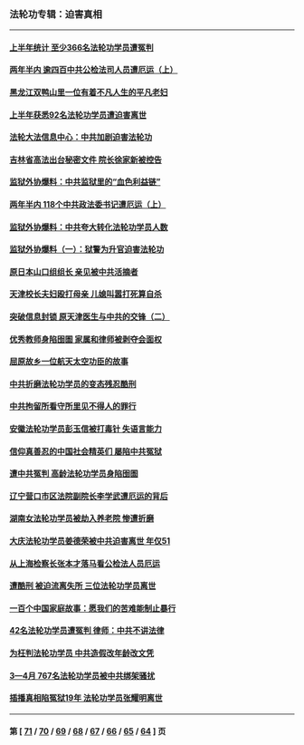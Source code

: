 ### 法轮功专辑：迫害真相
---
#### [上半年统计 至少366名法轮功学员遭冤判](../../pages/nf4379/n13775603.md?07080430) 
#### [两年半内 逾四百中共公检法司人员遭厄运（上）](../../pages/nf4379/n13767733.md?07080430) 
#### [黑龙江双鸭山里一位有着不凡人生的平凡老妇](../../pages/nf4379/n13774224.md?07080430) 
#### [上半年获悉92名法轮功学员遭迫害离世](../../pages/nf4379/n13772701.md?07080430) 
#### [法轮大法信息中心：中共加剧迫害法轮功](../../pages/nf4379/n13772403.md?07080430) 
#### [吉林省高法出台秘密文件 院长徐家新被控告](../../pages/nf4379/n13771719.md?07080430) 
#### [监狱外协爆料：中共监狱里的“血色利益链”](../../pages/nf4379/n13769954.md?07080430) 
#### [两年半内 118个中共政法委书记遭厄运（上）](../../pages/nf4379/n13763600.md?07080430) 
#### [监狱外协爆料：中共夸大转化法轮功学员人数](../../pages/nf4379/n13769180.md?07080430) 
#### [监狱外协爆料（一）：狱警为升官迫害法轮功](../../pages/nf4379/n13768538.md?07080430) 
#### [原日本山口组组长 亲见被中共活摘者](../../pages/nf4379/n13767360.md?07080430) 
#### [天津校长夫妇殴打母亲 儿媳叫嚣打死算自杀](../../pages/nf4379/n13767387.md?07080430) 
#### [突破信息封锁 原天津医生与中共的交锋（二）](../../pages/nf4379/n13767437.md?07080430) 
#### [优秀教师身陷囹圄 家属和律师被剥夺会面权](../../pages/nf4379/n13765832.md?07080430) 
#### [屈原故乡一位航天太空功臣的故事](../../pages/nf4379/n13764742.md?07080430) 
#### [中共折磨法轮功学员的变态残忍酷刑](../../pages/nf4379/n13762772.md?07080430) 
#### [中共拘留所看守所里见不得人的罪行](../../pages/nf4379/n13761656.md?07080430) 
#### [安徽法轮功学员彭玉信被打毒针 失语言能力](../../pages/nf4379/n13760892.md?07080430) 
#### [信仰真善忍的中国社会精英们 屡陷中共冤狱](../../pages/nf4379/n13760120.md?07080430) 
#### [遭中共冤判 高龄法轮功学员身陷囹圄](../../pages/nf4379/n13759378.md?07080430) 
#### [辽宁营口市区法院副院长李学武遭厄运的背后](../../pages/nf4379/n13757782.md?07080430) 
#### [湖南女法轮功学员被劫入养老院 惨遭折磨](../../pages/nf4379/n13756608.md?07080430) 
#### [大庆法轮功学员姜德荣被中共迫害离世 年仅51](../../pages/nf4379/n13755805.md?07080430) 
#### [从上海检察长张本才落马看公检法人员厄运](../../pages/nf4379/n13755011.md?07080430) 
#### [遭酷刑 被迫流离失所 三位法轮功学员离世](../../pages/nf4379/n13754229.md?07080430) 
#### [一百个中国家庭故事：愿我们的苦难能制止暴行](../../pages/nf4379/n13753117.md?07080430) 
#### [42名法轮功学员遭冤判 律师：中共不讲法律](../../pages/nf4379/n13753469.md?07080430) 
#### [为枉判法轮功学员 中共造假改年龄改文凭](../../pages/nf4379/n13752835.md?07080430) 
#### [3—4月 767名法轮功学员被中共绑架骚扰](../../pages/nf4379/n13732751.md?07080430) 
#### [插播真相陷冤狱19年 法轮功学员张耀明离世](../../pages/nf4379/n13748009.md?07080430) 

---
#### 第 [ [71](./71.md?07080430) / [70](./70.md?07080430) / [69](./69.md?07080430) / [68](./68.md?07080430) / [67](./67.md?07080430) / [66](./66.md?07080430) / [65](./65.md?07080430) / [64](./64.md?07080430) ] 页
